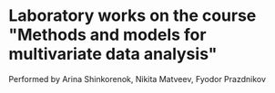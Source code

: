 # Laboratory works on the course "Methods and models for multivariate data analysis"

Performed by Arina Shinkorenok, Nikita Matveev, Fyodor Prazdnikov
